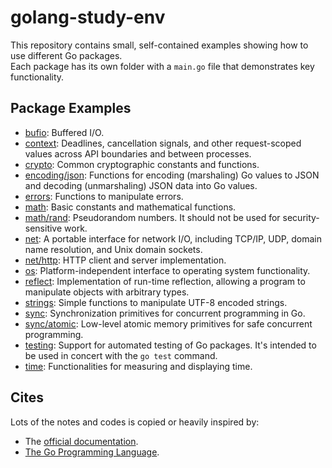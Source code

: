 # golang-study-env

This repository contains small, self-contained examples showing how to use different Go packages.  
Each package has its own folder with a `main.go` file that demonstrates key functionality.

## Package Examples

- [bufio](./cmd/bufio/README.md): Buffered I/O.
- [context](./cmd/context/README.md): Deadlines, cancellation signals, and other request-scoped values across API boundaries and between processes.
- [crypto](./cmd/crypto/README.md): Common cryptographic constants and functions.
- [encoding/json](./cmd/encoding-json/README.md): Functions for encoding (marshaling) Go values to JSON and decoding (unmarshaling) JSON data into Go values.
- [errors](./cmd/errors/README.md): Functions to manipulate errors.
- [math](./cmd/math/README.md): Basic constants and mathematical functions.
- [math/rand](./cmd/math-rand/README.md): Pseudorandom numbers. It should not be used for security-sensitive work.
- [net](./cmd/net/README.md): A portable interface for network I/O, including TCP/IP, UDP, domain name resolution, and Unix domain sockets.
- [net/http](./cmd/net-http/README.md): HTTP client and server implementation.
- [os](./cmd/os/README.md): Platform-independent interface to operating system functionality. 
- [reflect](./cmd/reflect/README.md): Implementation of run-time reflection, allowing a program to manipulate objects with arbitrary types.
- [strings](./cmd/strings/README.md): Simple functions to manipulate UTF-8 encoded strings.
- [sync](./cmd/sync/README.md): Synchronization primitives for concurrent programming in Go.
- [sync/atomic](./cmd/sync-atomic/README.md): Low-level atomic memory primitives for safe concurrent programming.
- [testing](./cmd/testing/README.md): Support for automated testing of Go packages. It's intended to be used in concert with the `go test` command.
- [time](./cmd/time/README.md): Functionalities for measuring and displaying time.

## Cites

Lots of the notes and codes is copied or heavily inspired by:

- The [official documentation](https://pkg.go.dev/std).
- [The Go Programming Language](https://www.gopl.io/).
